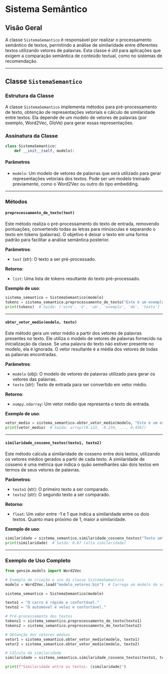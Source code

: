 # Sistema Semântico

## Visão Geral

A classe `SistemaSemantico` é responsável por realizar o processamento semântico de textos, permitindo a análise de similaridade entre diferentes textos utilizando vetores de palavras. Esta classe é útil para aplicações que exigem a comparação semântica de conteúdo textual, como no sistemas de recomendação.

---

## Classe `SistemaSemantico`

### Estrutura da Classe

A classe `SistemaSemantico` implementa métodos para pré-processamento de texto, obtenção de representações vetoriais e cálculo de similaridade entre textos. Ela depende de um modelo de vetores de palavras (por exemplo, Word2Vec, GloVe) para gerar essas representações.

### Assinatura da Classe

```python
class SistemaSemantico:
    def __init__(self, modelo):
```

#### Parâmetros

- `modelo`: Um modelo de vetores de palavras que será utilizado para gerar representações vetoriais dos textos. Pode ser um modelo treinado previamente, como o Word2Vec ou outro do tipo embedding.

---

### Métodos

#### `preprocessamento_de_texto(text)`

Este método realiza o pré-processamento do texto de entrada, removendo pontuações, convertendo todas as letras para minúsculas e separando o texto em tokens (palavras). O objetivo é deixar o texto em uma forma padrão para facilitar a análise semântica posterior.

**Parâmetros**:
- `text` (str): O texto a ser pré-processado.

**Retorno**:
- `list`: Uma lista de tokens resultante do texto pré-processado.

**Exemplo de uso**:

```python
sistema_semantico = SistemaSemantico(modelo)
tokens = sistema_semantico.preprocessamento_de_texto("Este é um exemplo de texto.")
print(tokens)  # Saída: ['este', 'é', 'um', 'exemplo', 'de', 'texto']
```

---

#### `obter_vetor_medio(modelo, texto)`

Este método gera um vetor médio a partir dos vetores de palavras presentes no texto. Ele utiliza o modelo de vetores de palavras fornecido na inicialização da classe. Se uma palavra do texto não estiver presente no modelo, ela é ignorada. O vetor resultante é a média dos vetores de todas as palavras encontradas.

**Parâmetros**:
- `modelo` (obj): O modelo de vetores de palavras utilizado para gerar os vetores das palavras.
- `texto` (str): Texto de entrada para ser convertido em vetor médio.

**Retorno**:
- `numpy.ndarray`: Um vetor médio que representa o texto de entrada.

**Exemplo de uso**:

```python
vetor_medio = sistema_semantico.obter_vetor_medio(modelo, "Este é um exemplo de texto.")
print(vetor_medio)  # Saída: array([0.123, -0.234, ..., 0.456])
```

---

#### `similaridade_cosseno_textos(texto1, texto2)`

Este método calcula a similaridade de cosseno entre dois textos, utilizando os vetores médios gerados a partir de cada texto. A similaridade de cosseno é uma métrica que indica o quão semelhantes são dois textos em termos de seus vetores de palavras.

**Parâmetros**:
- `texto1` (str): O primeiro texto a ser comparado.
- `texto2` (str): O segundo texto a ser comparado.

**Retorno**:
- `float`: Um valor entre -1 e 1 que indica a similaridade entre os dois textos. Quanto mais próximo de 1, maior a similaridade.

**Exemplo de uso**:

```python
similaridade = sistema_semantico.similaridade_cosseno_textos("Texto um", "Texto dois")
print(similaridade)  # Saída: 0.87 (alta similaridade)
```

---

### Exemplo de Uso Completo

```python
from gensim.models import Word2Vec

# Exemplo de criação e uso da classe SistemaSemantico
modelo = Word2Vec.load("modelo_vetores.bin")  # Carrega um modelo de vetores de palavras previamente treinado

sistema_semantico = SistemaSemantico(modelo)

texto1 = "O carro é rápido e confortável."
texto2 = "O automóvel é veloz e confortável."

# Pré-processamento dos textos
tokens1 = sistema_semantico.preprocessamento_de_texto(texto1)
tokens2 = sistema_semantico.preprocessamento_de_texto(texto2)

# Obtenção dos vetores médios
vetor1 = sistema_semantico.obter_vetor_medio(modelo, texto1)
vetor2 = sistema_semantico.obter_vetor_medio(modelo, texto2)

# Cálculo da similaridade
similaridade = sistema_semantico.similaridade_cosseno_textos(texto1, texto2)

print(f"Similaridade entre os textos: {similaridade}")
```

